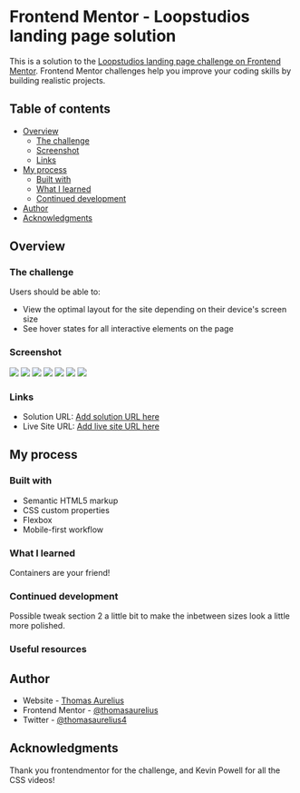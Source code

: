 # Frontend Mentor - Loopstudios landing page solution

This is a solution to the [Loopstudios landing page challenge on Frontend Mentor](https://www.frontendmentor.io/challenges/loopstudios-landing-page-N88J5Onjw). Frontend Mentor challenges help you improve your coding skills by building realistic projects.

## Table of contents

-  [Overview](#overview)
   -  [The challenge](#the-challenge)
   -  [Screenshot](#screenshot)
   -  [Links](#links)
-  [My process](#my-process)
   -  [Built with](#built-with)
   -  [What I learned](#what-i-learned)
   -  [Continued development](#continued-development)
-  [Author](#author)
-  [Acknowledgments](#acknowledgments)

## Overview

### The challenge

Users should be able to:

-  View the optimal layout for the site depending on their device's screen size
-  See hover states for all interactive elements on the page

### Screenshot

![](./fm_loop_lg_1.png)
![](./fm_loop_lg_2.png)
![](./fm_loop_lg_3.png)
![](./fm_loop_sm_1.png)
![](./fm_loop_sm_2.png)
![](./fm_loop_sm_3.png)
![](./fm_loop_sm_4.png)

### Links

-  Solution URL: [Add solution URL here](https://github.com/ThomasAurelius/fm_loopstudios-landing-page-main/blob/master/README-template.md)
-  Live Site URL: [Add live site URL here](https://your-live-site-url.com)

## My process

### Built with

-  Semantic HTML5 markup
-  CSS custom properties
-  Flexbox
-  Mobile-first workflow

### What I learned

Containers are your friend!

### Continued development

Possible tweak section 2 a little bit to make the inbetween sizes look a little more polished.

### Useful resources

## Author

-  Website - [Thomas Aurelius](https://www.thomasaurelius.com)
-  Frontend Mentor - [@thomasaurelius](https://www.frontendmentor.io/profile/thomasaurelius)
-  Twitter - [@thomasaurelius4](https://www.twitter.com/yourusername)

## Acknowledgments

Thank you frontendmentor for the challenge, and Kevin Powell for all the CSS videos!
